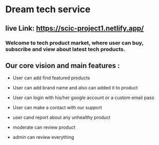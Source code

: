 # Dream tech service

## live Link: https://scic-project1.netlify.app/

### Welcome to tech product market, where user can buy, subscribe and view about latest tech products.

## Our core vision and main features :

- User can add find featured products

- User can add brand name and also can added it to product

- User can login with his/her google account or a custom email pass

- User can make a contact with our support

- user cand report about any unhealthy product

- moderate can review product

- admin can review everything
